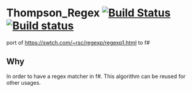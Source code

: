 # Thompson_Regex [![Build Status](https://travis-ci.org/wallymathieu/Thompson_Regex.svg)](https://travis-ci.org/wallymathieu/Thompson_Regex) [![Build status](https://ci.appveyor.com/api/projects/status/xny5sdoebkrbmmr5/branch/master?svg=true)](https://ci.appveyor.com/project/wallymathieu/thompson-regex/branch/master)

port of https://swtch.com/~rsc/regexp/regexp1.html to f#

## Why

In order to have a regex matcher in f#. This algorithm can be reused for other usages.
